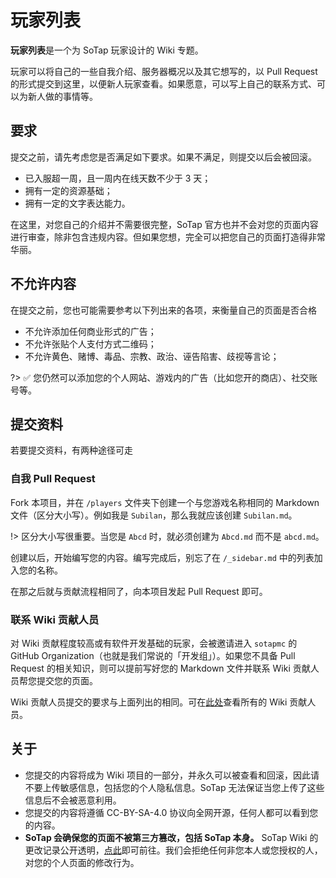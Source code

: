 # 玩家列表

**玩家列表**是一个为 SoTap 玩家设计的 Wiki 专题。

玩家可以将自己的一些自我介绍、服务器概况以及其它想写的，以 Pull Request 的形式提交到这里，以便新人玩家查看。如果愿意，可以写上自己的联系方式、可以为新人做的事情等。

## 要求

提交之前，请先考虑您是否满足如下要求。如果不满足，则提交以后会被回滚。

- 已入服超一周，且一周内在线天数不少于 3 天；
- 拥有一定的资源基础；
- 拥有一定的文字表达能力。

在这里，对您自己的介绍并不需要很完整，SoTap 官方也并不会对您的页面内容进行审查，除非包含违规内容。但如果您想，完全可以把您自己的页面打造得非常华丽。

## 不允许内容

在提交之前，您也可能需要参考以下列出来的各项，来衡量自己的页面是否合格

- 不允许添加任何商业形式的广告；
- 不允许张贴个人支付方式二维码；
- 不允许黄色、赌博、毒品、宗教、政治、诬告陷害、歧视等言论；

?> ✅ 您仍然可以添加您的个人网站、游戏内的广告（比如您开的商店）、社交账号等。

## 提交资料

若要提交资料，有两种途径可走

### 自我 Pull Request

Fork 本项目，并在 `/players` 文件夹下创建一个与您游戏名称相同的 Markdown 文件（区分大小写）。例如我是 `Subilan`，那么我就应该创建 `Subilan.md`。

!> 区分大小写很重要。当您是 `Abcd` 时，就必须创建为 `Abcd.md` 而不是 `abcd.md`。

创建以后，开始编写您的内容。编写完成后，别忘了在 `/_sidebar.md` 中的列表加入您的名称。

在那之后就与贡献流程相同了，向本项目发起 Pull Request 即可。

### 联系 Wiki 贡献人员

对 Wiki 贡献程度较高或有软件开发基础的玩家，会被邀请进入 `sotapmc` 的 GitHub Organization（也就是我们常说的「开发组」）。如果您不具备 Pull Request 的相关知识，则可以提前写好您的 Markdown 文件并联系 Wiki 贡献人员帮您提交您的页面。

Wiki 贡献人员提交的要求与上面列出的相同。可在[此处](/writers)查看所有的 Wiki 贡献人员。

## 关于

- 您提交的内容将成为 Wiki 项目的一部分，并永久可以被查看和回滚，因此请不要上传敏感信息，包括您的个人隐私信息。SoTap 无法保证当您上传了这些信息后不会被恶意利用。
- 您提交的内容将遵循 CC-BY-SA-4.0 协议向全网开源，任何人都可以看到您的内容。
- **SoTap 会确保您的页面不被第三方篡改，包括 SoTap 本身。** SoTap Wiki 的更改记录公开透明，[点此](https://github.com/sotapmc/SotapWiki/commits/master)即可前往。我们会拒绝任何非您本人或您授权的人，对您的个人页面的修改行为。
